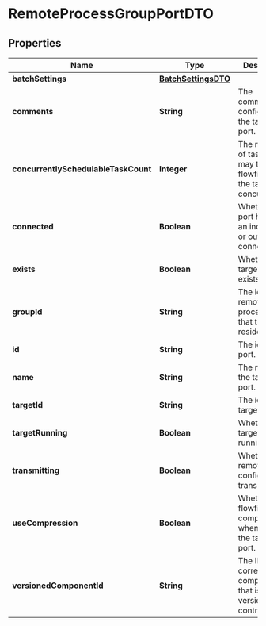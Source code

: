 # RemoteProcessGroupPortDTO

## Properties
Name | Type | Description | Notes
------------ | ------------- | ------------- | -------------
**batchSettings** | [**BatchSettingsDTO**](BatchSettingsDTO.md) |  |  [optional]
**comments** | **String** | The comments as configured on the target port. |  [optional]
**concurrentlySchedulableTaskCount** | **Integer** | The number of task that may transmit flowfiles to the target port concurrently. |  [optional]
**connected** | **Boolean** | Whether the port has either an incoming or outgoing connection. |  [optional]
**exists** | **Boolean** | Whether the target port exists. |  [optional]
**groupId** | **String** | The id of the remote process group that the port resides in. |  [optional]
**id** | **String** | The id of the port. |  [optional]
**name** | **String** | The name of the target port. |  [optional]
**targetId** | **String** | The id of the target port. |  [optional]
**targetRunning** | **Boolean** | Whether the target port is running. |  [optional]
**transmitting** | **Boolean** | Whether the remote port is configured for transmission. |  [optional]
**useCompression** | **Boolean** | Whether the flowfiles are compressed when sent to the target port. |  [optional]
**versionedComponentId** | **String** | The ID of the corresponding component that is under version control |  [optional]
